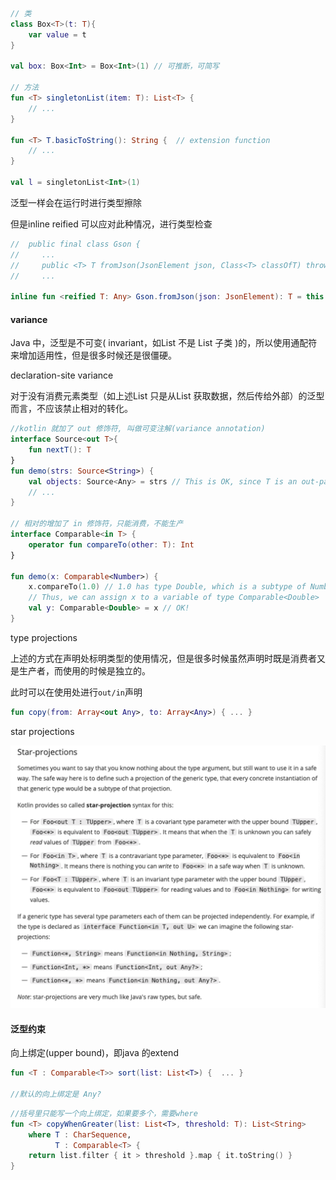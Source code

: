 ```kotlin
// 类
class Box<T>(t: T){
    var value = t
}

val box: Box<Int> = Box<Int>(1) // 可推断，可简写

// 方法
fun <T> singletonList(item: T): List<T> {
    // ...
}

fun <T> T.basicToString(): String {  // extension function
    // ...
}

val l = singletonList<Int>(1)
```

泛型一样会在运行时进行类型擦除

但是inline reified 可以应对此种情况，进行类型检查 

```kotlin
//  public final class Gson {
//     ...
//     public <T> T fromJson(JsonElement json, Class<T> classOfT) throws JsonSyntaxException {
//     ...

inline fun <reified T: Any> Gson.fromJson(json: JsonElement): T = this.fromJson(json, T::class.java)
```



#### variance

Java 中，泛型是不可变( invariant，如List<String> 不是 List<Object> 子类 )的，所以使用通配符来增加适用性，但是很多时候还是很僵硬。



declaration-site variance 

对于没有消费元素类型（如上述List<Object> 只是从List<String> 获取数据，然后传给外部）的泛型而言，不应该禁止相对的转化。

```kotlin
//kotlin 就加了 out 修饰符, 叫做可变注解(variance annotation)
interface Source<out T>{
    fun nextT(): T
}
fun demo(strs: Source<String>) {
    val objects: Source<Any> = strs // This is OK, since T is an out-parameter
    // ...
}

// 相对的增加了 in 修饰符，只能消费，不能生产
interface Comparable<in T> {
    operator fun compareTo(other: T): Int
}

fun demo(x: Comparable<Number>) {
    x.compareTo(1.0) // 1.0 has type Double, which is a subtype of Number
    // Thus, we can assign x to a variable of type Comparable<Double>
    val y: Comparable<Double> = x // OK!
}
```



type projections 

上述的方式在声明处标明类型的使用情况，但是很多时候虽然声明时既是消费者又是生产者，而使用的时候是独立的。

此时可以在使用处进行`out/in`声明

```kotlin
fun copy(from: Array<out Any>, to: Array<Any>) { ... }
```



star projections

![企业微信截图_0b0fa6ec-bf20-4474-9a89-3256bc697281](%E4%BC%81%E4%B8%9A%E5%BE%AE%E4%BF%A1%E6%88%AA%E5%9B%BE_0b0fa6ec-bf20-4474-9a89-3256bc697281.png)



#### 泛型约束

向上绑定(upper bound)，即java 的extend

```kotlin
fun <T : Comparable<T>> sort(list: List<T>) {  ... }

//默认的向上绑定是 Any?
```

```kotlin
//括号里只能写一个向上绑定，如果要多个，需要where 
fun <T> copyWhenGreater(list: List<T>, threshold: T): List<String>
    where T : CharSequence,
          T : Comparable<T> {
    return list.filter { it > threshold }.map { it.toString() }
}
```



